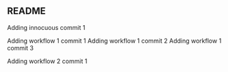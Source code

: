 ## README

Adding innocuous commit 1

Adding workflow 1 commit 1
Adding workflow 1 commit 2
Adding workflow 1 commit 3


Adding workflow 2 commit 1
